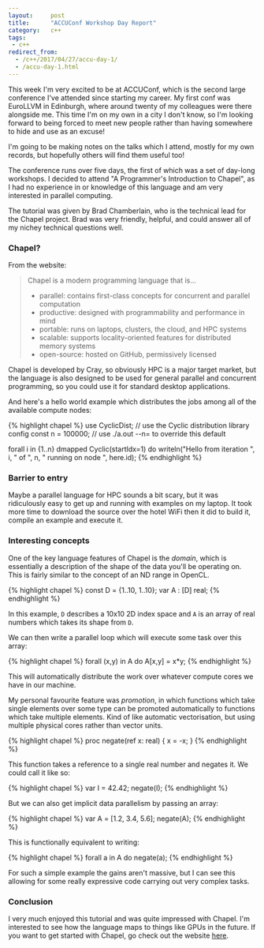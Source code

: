 ```yaml
---
layout:     post
title:      "ACCUConf Workshop Day Report"
category:   c++
tags:
 - c++
redirect_from:
  - /c++/2017/04/27/accu-day-1/
  - /accu-day-1.html
---
```


This week I'm very excited to be at ACCUConf, which is the second large conference I've attended since starting my career. My first conf was EuroLLVM in Edinburgh, where around twenty of my colleagues were there alongside me. This time I'm on my own in a city I don't know, so I'm looking forward to being forced to meet new people rather than having somewhere to hide and use as an excuse!

I'm going to be making notes on the talks which I attend, mostly for my own records, but hopefully others will find them useful too!

The conference runs over five days, the first of which was a set of day-long workshops. I decided to attend "A Programmer's Introduction to Chapel", as I had no experience in or knowledge of this language and am very interested in parallel computing.

The tutorial was given by Brad Chamberlain, who is the technical lead for the Chapel project. Brad was very friendly, helpful, and could answer all of my nichey technical questions well.

### Chapel?

From the website:

>Chapel is a modern programming language that is...
> - parallel: contains first-class concepts for concurrent and parallel computation
> - productive: designed with programmability and performance in mind
> - portable: runs on laptops, clusters, the cloud, and HPC systems
> - scalable: supports locality-oriented features for distributed memory systems
> - open-source: hosted on GitHub, permissively licensed

Chapel is developed by Cray, so obviously HPC is a major target market, but the language is also designed to be used for general parallel and concurrent programming, so you could use it for standard desktop applications.

And here's a hello world example which distributes the jobs among all of the available compute nodes:

{% highlight chapel %}
use CyclicDist;               // use the Cyclic distribution library
config const n = 100000;      // use ./a.out --n=<val> to override this default

forall i in {1..n} dmapped Cyclic(startIdx=1) do
  writeln("Hello from iteration ", i, " of ", n, " running on node ", here.id);
{% endhighlight %}

### Barrier to entry

Maybe a parallel language for HPC sounds a bit scary, but it was ridiculously easy to get up and running with examples on my laptop. It took more time to download the source over the hotel WiFi then it did to build it, compile an example and execute it.

### Interesting concepts

One of the key language features of Chapel is the *domain*, which is essentially a description of the shape of the data you'll be operating on. This is fairly similar to the concept of an ND range in OpenCL.

{% highlight chapel %}
const D = {1..10, 1..10};
var A : [D] real;
{% endhighlight %}

In this example, `D` describes a 10x10 2D index space and `A` is an array of real numbers which takes its shape from `D`.

We can then write a parallel loop which will execute some task over this array:

{% highlight chapel %}
forall (x,y) in A do
    A[x,y] = x*y;
{% endhighlight %}

This will automatically distribute the work over whatever compute cores we have in our machine.

My personal favourite feature was *promotion*, in which functions which take single elements over some type can be promoted automatically to functions which take multiple elements. Kind of like automatic vectorisation, but using multiple physical cores rather than vector units.

{% highlight chapel %}
proc negate(ref x: real) {
  x = -x;
}
{% endhighlight %}

This function takes a reference to a single real number and negates it. We could call it like so:

{% highlight chapel %}
var I = 42.42;
negate(I);
{% endhighlight %}

But we can also get implicit data parallelism by passing an array:

{% highlight chapel %}
var A = [1.2, 3.4, 5.6];
negate(A);
{% endhighlight %}

This is functionally equivalent to writing:

{% highlight chapel %}
forall a in A do
  negate(a);
{% endhighlight %}

For such a simple example the gains aren't massive, but I can see this allowing for some really expressive code carrying out very complex tasks.

### Conclusion

I very much enjoyed this tutorial and was quite impressed with Chapel. I'm interested to see how the language maps to things like GPUs in the future. If you want to get started with Chapel, go check out the website [here](http://chapel.cray.com/).
